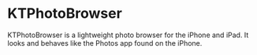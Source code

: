 KTPhotoBrowser
==============

KTPhotoBrowser is a lightweight photo browser for the iPhone and iPad. It looks and behaves like the Photos app found on the iPhone.